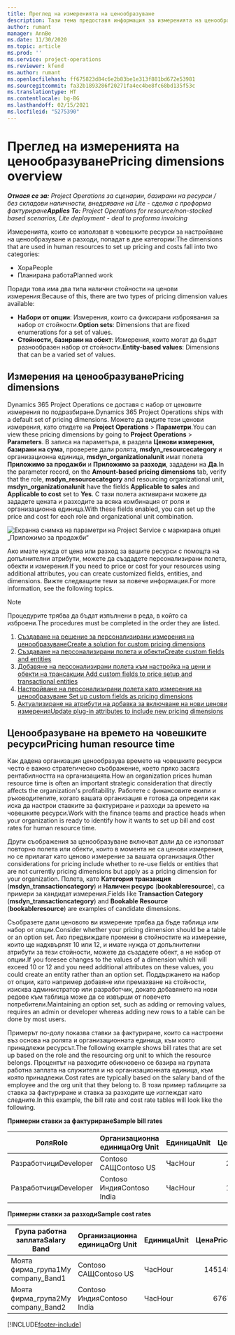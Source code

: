 ```yaml
---
title: Преглед на измеренията на ценообразуване
description: Тази тема предоставя информация за измеренията на ценообразуването в Dynamics 365 Project Operations.
author: rumant
manager: AnnBe
ms.date: 11/30/2020
ms.topic: article
ms.prod: ''
ms.service: project-operations
ms.reviewer: kfend
ms.author: rumant
ms.openlocfilehash: ff675823d84c6e2b83be1e313f881bd672e53981
ms.sourcegitcommit: fa32b1893286f20271fa4ec4be8fc68bd135f53c
ms.translationtype: HT
ms.contentlocale: bg-BG
ms.lasthandoff: 02/15/2021
ms.locfileid: "5275390"
---
```

# <a name="pricing-dimensions-overview"></a><span data-ttu-id="56002-103">Преглед на измеренията на ценообразуване</span><span class="sxs-lookup"><span data-stu-id="56002-103">Pricing dimensions overview</span></span>

<span data-ttu-id="56002-104">_**Отнася се за:** Project Operations за сценарии, базирани на ресурси / без складови наличности, внедряване на Lite - сделка с проформа фактуриране_</span><span class="sxs-lookup"><span data-stu-id="56002-104">_**Applies To:** Project Operations for resource/non-stocked based scenarios, Lite deployment - deal to proforma invoicing_</span></span>

<span data-ttu-id="56002-105">Измеренията, които се използват в човешките ресурси за настройване на ценообразуване и разходи, попадат в две категории:</span><span class="sxs-lookup"><span data-stu-id="56002-105">The dimensions that are used in human resources to set up pricing and costs fall into two categories:</span></span>

- <span data-ttu-id="56002-106">Хора</span><span class="sxs-lookup"><span data-stu-id="56002-106">People</span></span>
- <span data-ttu-id="56002-107">Планирана работа</span><span class="sxs-lookup"><span data-stu-id="56002-107">Planned work</span></span>

<span data-ttu-id="56002-108">Поради това има два типа налични стойности на ценови измерения:</span><span class="sxs-lookup"><span data-stu-id="56002-108">Because of this, there are two types of pricing dimension values available:</span></span>

- <span data-ttu-id="56002-109">**Набори от опции**: Измерения, които са фиксирани изброявания за набор от стойности.</span><span class="sxs-lookup"><span data-stu-id="56002-109">**Option sets**: Dimensions that are fixed enumerations for a set of values.</span></span>
- <span data-ttu-id="56002-110">**Стойности, базирани на обект**: Измерения, които могат да бъдат разнообразен набор от стойности.</span><span class="sxs-lookup"><span data-stu-id="56002-110">**Entity-based values**: Dimensions that can be a varied set of values.</span></span>

## <a name="pricing-dimensions"></a><span data-ttu-id="56002-111">Измерения на ценообразуване</span><span class="sxs-lookup"><span data-stu-id="56002-111">Pricing dimensions</span></span>

<span data-ttu-id="56002-112">Dynamics 365 Project Operations се доставя с набор от ценовите измерения по подразбиране.</span><span class="sxs-lookup"><span data-stu-id="56002-112">Dynamics 365 Project Operations ships with a default set of pricing dimensions.</span></span> <span data-ttu-id="56002-113">Можете да видите тези ценови измерения, като отидете на **Project Operations** > **Параметри**.</span><span class="sxs-lookup"><span data-stu-id="56002-113">You can view these pricing dimensions by going to **Project Operations** > **Parameters**.</span></span> <span data-ttu-id="56002-114">В записа на параметъра, в раздела **Ценови измерения, базирани на сума**, проверете дали ролята, **msdyn_resourcecategory** и организационна единица, **msdyn_organizationalunit** имат полета **Приложимо за продажби** и **Приложимо за разходи**, зададени на **Да**.</span><span class="sxs-lookup"><span data-stu-id="56002-114">In the parameter record, on the **Amount-based pricing dimensions** tab, verify that the role, **msdyn_resourcecategory** and resourcing organizational unit, **msdyn_organizationalunit** have the fields **Applicable to sales** and **Applicable to cost** set to **Yes**.</span></span> <span data-ttu-id="56002-115">С тази полета активирани можете да зададете цената и разходите за всяка комбинация от роля и организационна единица.</span><span class="sxs-lookup"><span data-stu-id="56002-115">With these fields enabled, you can set up the price and cost for each role and organizational unit combination.</span></span>

![Екранна снимка на параметри на Project Service с маркирана опция „Приложимо за продажби“](media/PS-OOB-parameters.png)

<span data-ttu-id="56002-117">Ако имате нужда от цена или разход за вашите ресурси с помощта на допълнителни атрибути, можете да създадете персонализирани полета, обекти и измерения.</span><span class="sxs-lookup"><span data-stu-id="56002-117">If you need to price or cost for your resources using additional attributes, you can create customized fields, entities, and dimensions.</span></span> <span data-ttu-id="56002-118">Вижте следващите теми за повече информация.</span><span class="sxs-lookup"><span data-stu-id="56002-118">For more information, see the following topics.</span></span> 
  
  > [!NOTE]
  > <span data-ttu-id="56002-119">Процедурите трябва да бъдат изпълнени в реда, в който са изброени.</span><span class="sxs-lookup"><span data-stu-id="56002-119">The procedures must be completed in the order they are listed.</span></span>

1. [<span data-ttu-id="56002-120">Създаване на решение за персонализирани измерения на ценообразуване</span><span class="sxs-lookup"><span data-stu-id="56002-120">Create a solution for custom pricing dimensions</span></span>](../sales/create-solution-custompd.md)
2. [<span data-ttu-id="56002-121">Създаване на персонализирани полета и обекти</span><span class="sxs-lookup"><span data-stu-id="56002-121">Create custom fields and entities</span></span>](create-custom-fields-entities-pricing-dimensions.md)
3. [<span data-ttu-id="56002-122">Добавяне на персонализирани полета към настройка на цени и обекти на трансакции </span><span class="sxs-lookup"><span data-stu-id="56002-122">Add custom fields to price setup and transactional entities</span></span>](add-custom-fields-price-setup-transactional-entities.md)
4. [<span data-ttu-id="56002-123">Настройване на персонализирани полета като измерения на ценообразуване </span><span class="sxs-lookup"><span data-stu-id="56002-123">Set up custom fields as pricing dimensions</span></span>](set-up-custom-fields-pricing-dimensions.md)
5. [<span data-ttu-id="56002-124">Актуализиране на атрибути на добавка за включване на нови ценови измерения</span><span class="sxs-lookup"><span data-stu-id="56002-124">Update plug-in attributes to include new pricing dimensions</span></span>](update-plugin-attributes-pd.md)


## <a name="pricing-human-resource-time"></a><span data-ttu-id="56002-125">Ценообразуване на времето на човешките ресурси</span><span class="sxs-lookup"><span data-stu-id="56002-125">Pricing human resource time</span></span>
<span data-ttu-id="56002-126">Как дадена организация ценообразува времето на човешките ресурси често е важно стратегическо съображение, което пряко засяга рентабилността на организацията.</span><span class="sxs-lookup"><span data-stu-id="56002-126">How an organization prices human resource time is often an important strategic consideration that directly affects the organization's profitability.</span></span> <span data-ttu-id="56002-127">Работете с финансовите екипи и ръководителите, когато вашата организация е готова да определи как иска да настрои ставките за фактуриране и разходи за времето на човешките ресурси.</span><span class="sxs-lookup"><span data-stu-id="56002-127">Work with the finance teams and practice heads when your organization is ready to identify how it wants to set up bill and cost rates for human resource time.</span></span>

<span data-ttu-id="56002-128">Други съображения за ценообразуване включват дали да се използват повторно полета или обекти, които в момента не са ценови измерения, но се прилагат като ценово измерение за вашата организация.</span><span class="sxs-lookup"><span data-stu-id="56002-128">Other considerations for pricing include whether to re-use fields or entities that are not currently pricing dimensions but apply as a pricing dimension for your organization.</span></span> <span data-ttu-id="56002-129">Полета, като **Категория транзакция** (**msdyn_transactioncategory**) и **Наличен ресурс** (**bookableresource**), са примери за кандидат измерения.</span><span class="sxs-lookup"><span data-stu-id="56002-129">Fields like **Transaction Category** (**msdyn_transactioncategory**) and **Bookable Resource** (**bookableresource**) are examples of candidate dimensions.</span></span> 

<span data-ttu-id="56002-130">Съобразете дали ценовото ви измерение трябва да бъде таблица или набор от опции.</span><span class="sxs-lookup"><span data-stu-id="56002-130">Consider whether your pricing dimension should be a table or an option set.</span></span> <span data-ttu-id="56002-131">Ако предвиждате промени в стойностите на измерение, които ще надхвърлят 10 или 12, и имате нужда от допълнителни атрибути за тези стойности, можете да създадете обект, а не набор от опции.</span><span class="sxs-lookup"><span data-stu-id="56002-131">If you foresee changes to the values of a dimension which will exceed 10 or 12 and you need additional attributes on these values, you could create an entity rather than an option set.</span></span> <span data-ttu-id="56002-132">Поддържането на набор от опции, като например добавяне или премахване на стойности, изисква администратор или разработчик, докато добавянето на нови редове към таблица може да се извърши от повечето потребители.</span><span class="sxs-lookup"><span data-stu-id="56002-132">Maintaining an option set, such as adding or removing values, requires an admin or developer whereas adding new rows to a table can be done by most users.</span></span>

<span data-ttu-id="56002-133">Примерът по-долу показва ставки за фактуриране, които са настроени въз основа на ролята и организационната единица, към която принадлежи ресурсът.</span><span class="sxs-lookup"><span data-stu-id="56002-133">The following example shows bill rates that are set up based on the role and the resourcing org unit to which the resource belongs.</span></span> <span data-ttu-id="56002-134">Процентът на разходите обикновено се базира на групата работна заплата на служителя и на организационната единица, към която принадлежи.</span><span class="sxs-lookup"><span data-stu-id="56002-134">Cost rates are typically based on the salary band of the employee and the org unit that they belong to.</span></span> <span data-ttu-id="56002-135">В този пример таблиците за ставка за фактуриране и ставка за разходите ще изглеждат като следните.</span><span class="sxs-lookup"><span data-stu-id="56002-135">In this example, the bill rate and cost rate tables will look like the following.</span></span>

<span data-ttu-id="56002-136">**Примерни ставки за фактуриране**</span><span class="sxs-lookup"><span data-stu-id="56002-136">**Sample bill rates**</span></span>

| <span data-ttu-id="56002-137">Роля</span><span class="sxs-lookup"><span data-stu-id="56002-137">Role</span></span>        | <span data-ttu-id="56002-138">Организационна единица</span><span class="sxs-lookup"><span data-stu-id="56002-138">Org Unit</span></span>    |<span data-ttu-id="56002-139">Единица</span><span class="sxs-lookup"><span data-stu-id="56002-139">Unit</span></span>      |<span data-ttu-id="56002-140">Цена</span><span class="sxs-lookup"><span data-stu-id="56002-140">Price</span></span>      |<span data-ttu-id="56002-141">Валута</span><span class="sxs-lookup"><span data-stu-id="56002-141">Currency</span></span>  |
| ------------|-------------|----------|----------:|----------|
| <span data-ttu-id="56002-142">Разработчици</span><span class="sxs-lookup"><span data-stu-id="56002-142">Developer</span></span>   | <span data-ttu-id="56002-143">Contoso САЩ</span><span class="sxs-lookup"><span data-stu-id="56002-143">Contoso US</span></span>  |<span data-ttu-id="56002-144">Час</span><span class="sxs-lookup"><span data-stu-id="56002-144">Hour</span></span> | <span data-ttu-id="56002-145">200</span><span class="sxs-lookup"><span data-stu-id="56002-145">200</span></span>|<span data-ttu-id="56002-146">USD</span><span class="sxs-lookup"><span data-stu-id="56002-146">USD</span></span>     |
| <span data-ttu-id="56002-147">Разработчици</span><span class="sxs-lookup"><span data-stu-id="56002-147">Developer</span></span>   | <span data-ttu-id="56002-148">Contoso Индия</span><span class="sxs-lookup"><span data-stu-id="56002-148">Contoso India</span></span> |<span data-ttu-id="56002-149">Час</span><span class="sxs-lookup"><span data-stu-id="56002-149">Hour</span></span>|   <span data-ttu-id="56002-150">112</span><span class="sxs-lookup"><span data-stu-id="56002-150">112</span></span>|<span data-ttu-id="56002-151">USD</span><span class="sxs-lookup"><span data-stu-id="56002-151">USD</span></span>     |


<span data-ttu-id="56002-152">**Примерни ставки за разходи**</span><span class="sxs-lookup"><span data-stu-id="56002-152">**Sample cost rates**</span></span>

| <span data-ttu-id="56002-153">Група работна заплата</span><span class="sxs-lookup"><span data-stu-id="56002-153">Salary Band</span></span>     | <span data-ttu-id="56002-154">Организационна единица</span><span class="sxs-lookup"><span data-stu-id="56002-154">Org Unit</span></span>    |<span data-ttu-id="56002-155">Единица</span><span class="sxs-lookup"><span data-stu-id="56002-155">Unit</span></span>      |<span data-ttu-id="56002-156">Цена</span><span class="sxs-lookup"><span data-stu-id="56002-156">Price</span></span>      |<span data-ttu-id="56002-157">Валута</span><span class="sxs-lookup"><span data-stu-id="56002-157">Currency</span></span>  |
| ----------------|-------------|----------|----------:|----------|
| <span data-ttu-id="56002-158">Моята фирма_група1</span><span class="sxs-lookup"><span data-stu-id="56002-158">My company_Band1</span></span> | <span data-ttu-id="56002-159">Contoso САЩ</span><span class="sxs-lookup"><span data-stu-id="56002-159">Contoso US</span></span>  |<span data-ttu-id="56002-160">Час</span><span class="sxs-lookup"><span data-stu-id="56002-160">Hour</span></span> | <span data-ttu-id="56002-161">145</span><span class="sxs-lookup"><span data-stu-id="56002-161">145</span></span>|<span data-ttu-id="56002-162">USD</span><span class="sxs-lookup"><span data-stu-id="56002-162">USD</span></span>     |
| <span data-ttu-id="56002-163">Моята фирма_група2</span><span class="sxs-lookup"><span data-stu-id="56002-163">My company_Band2</span></span> | <span data-ttu-id="56002-164">Contoso Индия</span><span class="sxs-lookup"><span data-stu-id="56002-164">Contoso India</span></span> |<span data-ttu-id="56002-165">Час</span><span class="sxs-lookup"><span data-stu-id="56002-165">Hour</span></span>|   <span data-ttu-id="56002-166">67</span><span class="sxs-lookup"><span data-stu-id="56002-166">67</span></span>|<span data-ttu-id="56002-167">USD</span><span class="sxs-lookup"><span data-stu-id="56002-167">USD</span></span>     |


[!INCLUDE[footer-include](../includes/footer-banner.md)]